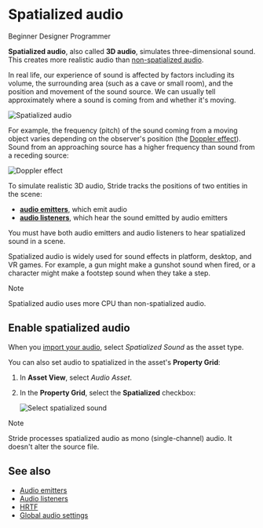 # Spatialized audio

<span class="badge text-bg-primary">Beginner</span>
<span class="badge text-bg-success">Designer</span>
<span class="badge text-bg-success">Programmer</span>

**Spatialized audio**, also called **3D audio**, simulates three-dimensional sound.
This creates more realistic audio than [non-spatialized audio](non-spatialized-audio.md).

In real life, our experience of sound is affected by factors including its volume, the surrounding area (such as a cave or small room), and the position and movement of the sound source. We can usually tell approximately where a sound is coming from and whether it's moving.

![Spatialized audio](media/audio-index-spatialized-audio.png)

For example, the frequency (pitch) of the sound coming from a moving object varies depending on the observer's position (the [Doppler effect](https://en.wikipedia.org/wiki/Doppler_effect)). Sound from an approaching source has a higher frequency than sound from a receding source:

![Doppler effect](media/audio-index-play-audio-doppler-effect.png)

To simulate realistic 3D audio, Stride tracks the positions of two entities in the scene:

* **[audio emitters](audio-emitters.md)**, which emit audio
* **[audio listeners](audio-listeners.md)**, which hear the sound emitted by audio emitters

You must have both audio emitters and audio listeners to hear spatialized sound in a scene.

Spatialized audio is widely used for sound effects in platform, desktop, and VR games. For example, a gun might make a gunshot sound when fired, or a character might make a footstep sound when they take a step.

> [!Note]
> Spatialized audio uses more CPU than non-spatialized audio.

## Enable spatialized audio

When you [import your audio](import-audio.md), select *Spatialized Sound* as the asset type.

You can also set audio to spatialized in the asset's **Property Grid**:

1. In **Asset View**, select _Audio Asset_.

2. In the **Property Grid**, select the **Spatialized** checkbox:

    ![Select spatialized sound](media/audio-asset-properties-property-grid-spatialized-sound.png)

> [!Note]
> Stride processes spatialized audio as mono (single-channel) audio. It doesn't alter the source file.

## See also

* [Audio emitters](audio-emitters.md)
* [Audio listeners](audio-listeners.md)
* [HRTF](hrtf.md)
* [Global audio settings](global-audio-settings.md)